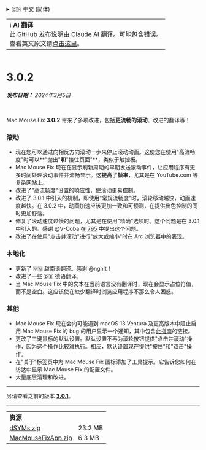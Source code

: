 <details>
<summary>🇨🇳 中文 (简体)</summary>

[🇬🇧 English (GitHub)](https://github.com/noah-nuebling/mac-mouse-fix/releases/tag/3.0.2)\
[🇦🇩 Català](https://redirect.macmousefix.com/?target=mmf-release&tag=3.0.2&locale=ca)\
[🇩🇪 Deutsch](https://redirect.macmousefix.com/?target=mmf-release&tag=3.0.2&locale=de)\
[🇪🇸 Español](https://redirect.macmousefix.com/?target=mmf-release&tag=3.0.2&locale=es)\
[🇫🇷 Français](https://redirect.macmousefix.com/?target=mmf-release&tag=3.0.2&locale=fr)\
[🇮🇩 Indonesia](https://redirect.macmousefix.com/?target=mmf-release&tag=3.0.2&locale=id)\
[🇮🇹 Italiano](https://redirect.macmousefix.com/?target=mmf-release&tag=3.0.2&locale=it)\
[🇭🇺 Magyar](https://redirect.macmousefix.com/?target=mmf-release&tag=3.0.2&locale=hu)\
[🇳🇱 Nederlands](https://redirect.macmousefix.com/?target=mmf-release&tag=3.0.2&locale=nl)\
[🇵🇱 Polski](https://redirect.macmousefix.com/?target=mmf-release&tag=3.0.2&locale=pl)\
[🇧🇷 Português (Brasil)](https://redirect.macmousefix.com/?target=mmf-release&tag=3.0.2&locale=pt-BR)\
[🇵🇹 Português (Portugal)](https://redirect.macmousefix.com/?target=mmf-release&tag=3.0.2&locale=pt-PT)\
[🇷🇴 Română](https://redirect.macmousefix.com/?target=mmf-release&tag=3.0.2&locale=ro)\
[🇸🇪 Svenska](https://redirect.macmousefix.com/?target=mmf-release&tag=3.0.2&locale=sv)\
[🇻🇳 Tiếng Việt](https://redirect.macmousefix.com/?target=mmf-release&tag=3.0.2&locale=vi)\
[🇹🇷 Türkçe](https://redirect.macmousefix.com/?target=mmf-release&tag=3.0.2&locale=tr)\
[🇨🇿 Čeština](https://redirect.macmousefix.com/?target=mmf-release&tag=3.0.2&locale=cs)\
[🇬🇷 Ελληνικά](https://redirect.macmousefix.com/?target=mmf-release&tag=3.0.2&locale=el)\
[🇷🇺 Русский](https://redirect.macmousefix.com/?target=mmf-release&tag=3.0.2&locale=ru)\
[🇺🇦 Українська](https://redirect.macmousefix.com/?target=mmf-release&tag=3.0.2&locale=uk)\
[🇮🇱 עברית](https://redirect.macmousefix.com/?target=mmf-release&tag=3.0.2&locale=he)\
[🇸🇦 العربية](https://redirect.macmousefix.com/?target=mmf-release&tag=3.0.2&locale=ar)\
[🇮🇳 हिन्दी](https://redirect.macmousefix.com/?target=mmf-release&tag=3.0.2&locale=hi)\
[🇹🇭 ไทย](https://redirect.macmousefix.com/?target=mmf-release&tag=3.0.2&locale=th)\
**🇨🇳 中文 (简体)**\
[🇨🇳 中文 (繁體)](https://redirect.macmousefix.com/?target=mmf-release&tag=3.0.2&locale=zh-Hant)\
[🇭🇰 中文（香港)](https://redirect.macmousefix.com/?target=mmf-release&tag=3.0.2&locale=zh-HK)\
[🇯🇵 日本語](https://redirect.macmousefix.com/?target=mmf-release&tag=3.0.2&locale=ja)\
[🇰🇷 한국어](https://redirect.macmousefix.com/?target=mmf-release&tag=3.0.2&locale=ko)\
[Help translate Mac Mouse Fix to different languages!](https://github.com/noah-nuebling/mac-mouse-fix/discussions/731)
</details>
<table align=><td>
<b>ℹ️ AI 翻译</b><br>
此 GitHub 发布说明由 Claude AI 翻译。可能包含错误。<br>
查看英文原文请<a href="https://github.com/noah-nuebling/mac-mouse-fix/releases/tag/3.0.2">点击这里</a>。
</td></table>

<table></table>

# 3.0.2
***发布日期：** 2024年3月5日*

<br>

Mac Mouse Fix **3.0.2** 带来了多项改进，包括**更流畅的滚动**、改进的翻译等！

### 滚动

- 现在您可以通过向相反方向滚动一步来停止滚动动画。这使您在使用"高流畅度"时可以**"抛出"**和**"接住页面"**，类似于触控板。
- Mac Mouse Fix 现在在显示刷新周期的早期发送滚动事件，让应用程序有更多时间处理滚动事件并流畅显示。这**提高了帧率**，尤其是在 YouTube.com 等复杂网站上。
- 改进了"高流畅度"设置的响应性，使滚动更易控制。
- 改进了 3.0.1 中引入的机制，即使用"常规流畅度"时，滚轮移动越快，动画速度越快。在 3.0.2 中，动画加速应该更加一致和可预测，在提供出色控制的同时更加舒适。
- 修复了滚动速度过慢的问题，尤其是在使用"精确"选项时。这个问题是在 3.0.1 中引入的。感谢 @V-Coba 在 [795](https://github.com/noah-nuebling/mac-mouse-fix/issues/795) 中提出这个问题。
- 改进了在使用"点击并滚动"进行"放大或缩小"时在 Arc 浏览器中的表现。

### 本地化

- 更新了 🇻🇳 越南语翻译。感谢 @nghlt！
- 改进了一些 🇩🇪 德语翻译。
- 当 Mac Mouse Fix 中的文本在当前语言没有翻译时，现在会显示占位符值，而不是空白。这应该使在缺少翻译时浏览应用程序不那么令人困惑。

### 其他

- Mac Mouse Fix 现在会向可能遇到 macOS 13 Ventura 及更高版本中阻止启用 Mac Mouse Fix 的 bug 的用户显示一个通知，其中包含[此指南](https://github.com/noah-nuebling/mac-mouse-fix/discussions/861)的链接。
- 更改了三键鼠标的默认设置。默认设置不再为滚轮按钮提供"点击并滚动"操作，因为这个操作比较难执行。相反，默认设置现在提供"按住"和"双击"操作。
- 在"关于"标签页中为 Mac Mouse Fix 图标添加了工具提示。它告诉您如何在访达中显示 Mac Mouse Fix 的配置文件。
- 大量底层清理和改进。

---

另请查看之前的版本 [**3.0.1**](https://redirect.macmousefix.com/?target=mmf-release&tag=3.0.1&locale=zh-Hans)。

---

<table align="start">
<tr>
    <td colspan=2>
        <b>资源</b>
    </td>
</tr>
<tr>
    <td><a href="https://github.com/noah-nuebling/mac-mouse-fix/releases/download/3.0.2/dSYMs.zip">dSYMs.zip</a></td>
    <td>23.2 MB</td>
</tr>
<tr>
    <td><a href="https://github.com/noah-nuebling/mac-mouse-fix/releases/download/3.0.2/MacMouseFixApp.zip">MacMouseFixApp.zip</a></td>
    <td>6.3 MB</td>
</tr>
</table>